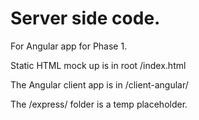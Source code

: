 # Server side code.

For Angular app for Phase 1.

Static HTML mock up is in root /index.html

The Angular client app is in /client-angular/

The /express/ folder is a temp placeholder.